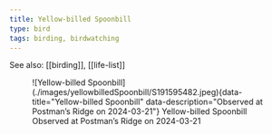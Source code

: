 ```yaml
---
title: Yellow-billed Spoonbill
type: bird
tags: birding, birdwatching
---
```


See also: [[birding]], [[life-list]]


<figure markdown id="1">
  ![Yellow-billed Spoonbill](./images/yellowbilledSpoonbill/S191595482.jpeg){data-title="Yellow-billed Spoonbill" data-description="Observed at Postman’s Ridge on 2024-03-21"}
  <caption>Yellow-billed Spoonbill<br />Observed at Postman’s Ridge on 2024-03-21</caption>
</figure>
